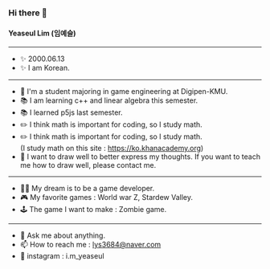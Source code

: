 ### Hi there 🙌
#### Yeaseul Lim (임예슬)
***
- ✨ 2000.06.13
- ✨ I am Korean.
***
   
- 🏫 I'm a student majoring in game engineering at Digipen-KMU.
- 📚 I am learning c++ and linear algebra this semester.
- 📚 I learned p5js last semester.
- ✏️ I think math is important for coding, so I study math. 
- ✏️ I think math is important for coding, so I study math.    
     (I study math on this site : https://ko.khanacademy.org)
- 🎨 I want to draw well to better express my thoughts. If you want to teach me how to draw well, please contact me.
***
- 👩‍💻 My dream is to be a game developer.
- 🎮 My favorite games : World war Z, Stardew Valley.
- 🕹 The game I want to make : Zombie game.
***
- 🔎 Ask me about anything.
- 📫 How to reach me : lys3684@naver.com
- 📸 instagram : i.m_yeaseul
